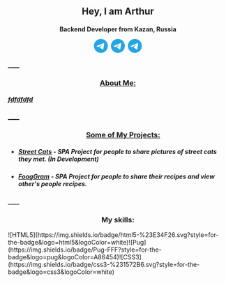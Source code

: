 <h2 align="center">Hey, I am Arthur</h2>
<p>

</p><h4 align="center">Backend Developer from Kazan, Russia
<p align="center"><a href="https://www.linkedin.com/in/sergei-kachenia/" target="blank"><img align="center" src="https://raw.githubusercontent.com/AltyOfficial/AltyOfficial/fbcbbf47699637665fb2b1c3776b6744a9f9b302/icons/tg.svg" alt="linkedin" height="32" width="32" /></a>&nbsp;&nbsp;<a href="https://www.linkedin.com/in/sergei-kachenia/" target="blank"><img align="center" src="https://raw.githubusercontent.com/AltyOfficial/AltyOfficial/fbcbbf47699637665fb2b1c3776b6744a9f9b302/icons/tg.svg" alt="linkedin" height="32" width="32" /></a>&nbsp; <a href="https://www.linkedin.com/in/sergei-kachenia/" target="blank"><img align="center" src="https://raw.githubusercontent.com/AltyOfficial/AltyOfficial/fbcbbf47699637665fb2b1c3776b6744a9f9b302/icons/tg.svg" alt="linkedin" height="32" width="32" /></p>
</h4>
____
 <h3 align="center">About Me:</h3>
<h5>fdfdfdfd</h5>
____
<ul><h3 align="center">Some of My Projects:</h3>
<li><h5><a href="">Street Cats</a> - SPA Project for people to share pictures of street cats they met. (In Development)</h5></li><li><h5><a href="">FoogGram</a> - SPA Project for people to share their recipes and view other's people recipes.</h5></li>
</ul>
____
<h3 align="center">My skills:</h3> 
![HTML5](https://img.shields.io/badge/html5-%23E34F26.svg?style=for-the-badge&logo=html5&logoColor=white)![Pug](https://img.shields.io/badge/Pug-FFF?style=for-the-badge&logo=pug&logoColor=A86454)![CSS3](https://img.shields.io/badge/css3-%231572B6.svg?style=for-the-badge&logo=css3&logoColor=white)